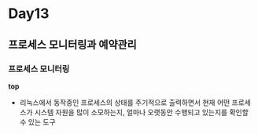 # Day13

## 프로세스 모니터링과 예약관리

### 프로세스 모니터링

**top**
- 리눅스에서 동작중인 프로세스의 상태를 주기적으로 출력하면서 현재 어떤 프로세스가 시스템 자원을 많이 소모하는지, 얼마나 오랫동안 수행되고 있는지를 확인할 수 있는 도구


